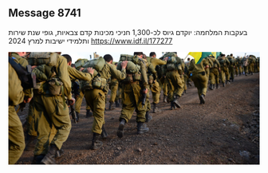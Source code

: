## Message 8741

בעקבות המלחמה:
יוקדם גיוס לכ-1,300 חניכי מכינות קדם צבאיות, גופי שנת שירות ותלמידי ישיבות למרץ 2024
https://www.idf.il/177277

![Photo](./8741/8741_photo.jpg)

